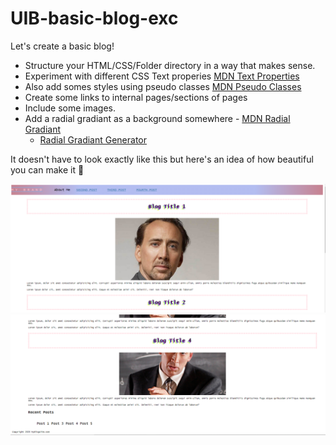# UIB-basic-blog-exc

Let's create a basic blog!

- Structure your HTML/CSS/Folder directory in a way that makes sense. 
- Experiment with different CSS Text properies [MDN Text Properties](https://developer.mozilla.org/en-US/docs/Learn/CSS/Styling_text/Fundamentals)
- Also add somes styles using pseudo classes [MDN Pseudo Classes](https://developer.mozilla.org/en-US/docs/Web/CSS/Pseudo-classes)
- Create some links to internal pages/sections of pages
- Include some images.  
- Add a radial gradiant as a background somewhere - [MDN Radial Gradiant](https://developer.mozilla.org/en-US/docs/Web/CSS/radial-gradient()) 
  - [Radial Gradiant Generator](https://cssgradient.io/)

It doesn't have to look exactly like this but here's an idea of how beautiful you can make it 🦋

<img  src="/nicpage1.PNG">

<img  src="/nicpage2.PNG">
